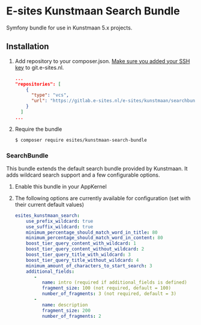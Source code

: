 # E-sites Kunstmaan Search Bundle 

Symfony bundle for use in Kunstmaan 5.x projects. 

## Installation

1. Add repository to your composer.json. [Make sure you added your SSH key](https://git.e-sites.nl/user/settings/ssh) to git.e-sites.nl.

    ```json
    ...
    "repositories": [
        {
          "type": "vcs",
          "url": "https://gitlab.e-sites.nl/e-sites/kunstmaan/searchbundle.git"
        }
      ]
    ...
    ```

2. Require the bundle
    
    ```bash
    $ composer require esites/kunstmaan-search-bundle
    ```    


### SearchBundle

This bundle extends the default search bundle provided by Kunstmaan. It adds wildcard search support and a few configurable options.

1. Enable this bundle in your AppKernel

2. The following options are currently available for configuration (set with their current default values)

    ```yaml
    esites_kunstmaan_search:
        use_prefix_wildcard: true
        use_suffix_wildcard: true
        minimum_percentage_should_match_word_in_title: 80
        minimum_percentage_should_match_word_in_content: 80
        boost_tier_query_content_with_wildcard: 1
        boost_tier_query_content_without_wildcard: 2
        boost_tier_query_title_with_wildcard: 3
        boost_tier_query_title_without_wildcard: 4
        minimum_amount_of_characters_to_start_search: 3
        additional_fields:
           -
              name: intro (required if additional_fields is defined)
              fragment_size: 100 (not required, default = 100)
              number_of_fragments: 3 (not required, default = 3)
           -
              name: description
              fragment_size: 200
              number_of_fragments: 2
    ```